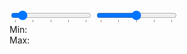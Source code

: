 <form action="">
    <div class="relative">
        <input class="w-full text-primary-300 [--slider-color:var(--color-light)] [--slider-thumb-hover-color:var(--color-primary)]" id="fromSlider" name="amount" type="range" value="10" min="0" max="100" data-sync="minSync" list="values"/>
        <input class="w-full text-primary-300 [--slider-color:var(--color-light)] [--slider-thumb-hover-color:var(--color-primary)]" id="toSlider" name="amount" type="range" value="50" min="0" max="100" data-sync="maxSync" list="values"/>
        <datalist id="values" class="text-sm">
            <option value="0" label="0"></option>
            <option value="25" label="25"></option>
            <option value="50" label="50"></option>
            <option value="75" label="75"></option>
            <option value="100" label="100"></option>
        </datalist>
    </div>
    <div class="flex justify-between w-full mt-4">
        <div class="flex">Min: <div id="minSync"></div></div>
        <div class="flex">Max: <div id="maxSync"></div></div>
    </div>
</form>
